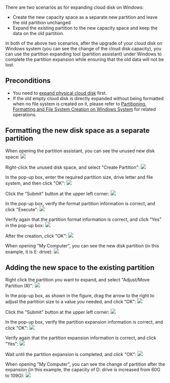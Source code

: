There are two scenarios as for expanding cloud disk on Windows:

- Create the new capacity space as a separate new partition and leave the old partition unchanged
- Expand the existing partition to the new capacity space and keep the data on the old partition.

In both of the above two scenarios, after the upgrade of your cloud disk on Windows system (you can see the change of the cloud disk capacity), you can use the partition expanding tool (partition assistant) under Windows to complete the partition expansion while ensuring that the old data will not be lost.

## Preconditions
- You need to [expand physical cloud disk](/doc/product/362/5747) first.
- If the old empty cloud disk is directly expanded without being formatted when no file system is created on it, please refer to [Partitioning, Formatting and File System Creation on Windows System](https://www.qcloud.com/document/product/362/6734
) for related operations.

## Formatting the new disk space as a separate partition
When opening the partition assistant, you can see the unused new disk space:
![](//mccdn.qcloud.com/static/img/8bb1180fb58f1dba376084eca29502e7/image.png)

Right-click the unused disk space, and select "Create Partition":
![](//mccdn.qcloud.com/static/img/2c9c621debf86e7ae91e55fdf42216fe/image.png)

In the pop-up box, enter the required partition size, drive letter and file system, and then click "OK":
![](//mccdn.qcloud.com/static/img/2279a58dff1ecf399f53a660f46612f8/image.png)

Click the "Submit" button at the upper left corner:
![](//mccdn.qcloud.com/static/img/e406a9ab0a907fc9f33708beaad45feb/image.png)

In the pop-up box, verify the format partition information is correct, and click "Execute":
![](//mccdn.qcloud.com/static/img/0eb80f57d7ade8eec8b86b9bc82a8f92/image.png)

Verify again that the partition format information is correct, and click "Yes" in the pop-up box:
![](//mccdn.qcloud.com/static/img/b31c86dcc8e38644a8fe5835d2f676f5/image.png)

After the creation, click "OK":
![](//mccdn.qcloud.com/static/img/f424d22f58089ecf0712173484008945/image.png)

When opening "My Computer", you can see the new disk partition (in this example, it is E: drive):
![](//mccdn.qcloud.com/static/img/f53c99dd35ec9f9af00eb2d1960522ef/image.png)

## Adding the new space to the existing partition
Right click the partition you want to expand, and select "Adjust/Move Partition (R)":
![](//mccdn.qcloud.com/static/img/aacac81271ba88f35ea0dd6e25314977/image.png)

In the pop-up box, as shown in the figure, drag the arrow to the right to adjust the partition size to a value you needed, and click "OK":
![](//mccdn.qcloud.com/static/img/d548f0c5f75f9171612581c77cad072b/image.png)

Click the "Submit" button at the upper left corner:
![](//mccdn.qcloud.com/static/img/0b4e4e270c6b1e9ab43a747553119746/image.png)

In the pop-up box, verify the partition expansion information is correct, and click "OK":
![](//mccdn.qcloud.com/static/img/aab479952f267a19585c789a9511cd84/image.png)

Verify again that the partition expansion information is correct, and click "Yes":
![](//mccdn.qcloud.com/static/img/d9c99392f4542bebc1087f9d6790e722/image.png)

Wait until the partition expansion is completed, and click "OK":
![](//mccdn.qcloud.com/static/img/b06ca48c96f5c2230077b9e3430b779a/image.png)

When opening "My Computer", you can see the change of partition after the expansion (in this example, the capacity of D: drive is increased from 60G to 109G):
![](//mccdn.qcloud.com/static/img/cfb207b4364adc4e59cea68ad700271b/image.png)
